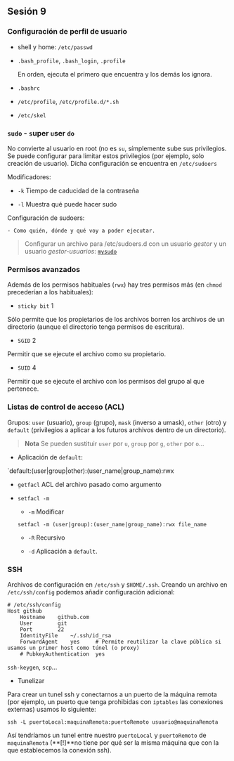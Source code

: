 ## Sesión 9

### Configuración de perfil de usuario

- shell y home:	`/etc/passwd`

- `.bash_profile`, `.bash_login`, `.profile` 

	En orden, ejecuta el primero que encuentra y los demás los ignora.

- `.bashrc`

- `/etc/profile`, `/etc/profile.d/*.sh`

- `/etc/skel`

### `sudo` - `s`uper `u`ser `do`

No convierte al usuario en root (no es `su`, símplemente sube sus privilegios. Se puede configurar para limitar estos privilegios (por ejemplo, solo creación de usuario). Dicha configuración se encuentra en `/etc/sudoers`

Modificadores:

- `-k`	Tiempo de caducidad de la contraseña

- `-l`	Muestra qué puede hacer sudo

Configuración de sudoers:

	- Como quién, dónde y qué voy a poder ejecutar.

> Configurar un archivo para /etc/sudoers.d con un usuario *gestor* y un usuario *gestor-usuarios*: [`mysudo`](./S9/mysudo)

### Permisos avanzados

Además de los permisos habituales (`rwx`) hay tres permisos más (en `chmod` precederían a los habituales):

- `sticky bit`	1

Sólo permite que los propietarios de los archivos borren los archivos de un directorio (aunque el directorio tenga permisos de escritura).

- `SGID`	2

Permitir que se ejecute el archivo como su propietario.

- `SUID`	4

Permitir que se ejecute el archivo con los permisos del grupo al que pertenece.

### Listas de control de acceso (ACL)

Grupos: `user` (usuario), `group` (grupo), `mask` (inverso a umask), `other` (otro) y `default` (privilegios a aplicar a los futuros archivos dentro de un directorio).

> **Nota** Se pueden sustituir `user` por `u`, `group` por `g`, `other` por `o`...


- Aplicación de `default`:

`default:(user|group|other):(user_name|group_name):rwx	

- `getfacl`	ACL del archivo pasado como argumento

- `setfacl -m`

	- `-m`	Modificar
		
	`setfacl -m (user|group):(user_name|group_name):rwx file_name`

	- `-R`	Recursivo

	- `-d`	Aplicación a `default`.

### SSH

Archivos de configuración en `/etc/ssh` y `$HOME/.ssh`. Creando un archivo en `/etc/ssh/config` podemos añadir configuración adicional:

```
# /etc/ssh/config
Host github
	Hostname	github.com
	User		git
	Port		22
	IdentityFile	~/.ssh/id_rsa
	ForwardAgent	yes		# Permite reutilizar la clave pública si usamos un primer host como túnel (o proxy)
	# PubkeyAuthentication	yes
```

`ssh-keygen`, `scp`...

- Tunelizar

Para crear un tunel ssh y conectarnos a un puerto de la máquina remota (por ejemplo, un puerto que tenga prohibidas con `iptables` las conexiones externas) usamos lo siguiente:

`ssh -L puertoLocal:maquinaRemota:puertoRemoto usuario@maquinaRemota`

Así tendríamos un tunel entre nuestro `puertoLocal` y `puertoRemoto` de `maquinaRemota` (**[!]**no tiene por qué ser la misma máquina que con la que establecemos la conexión ssh).
